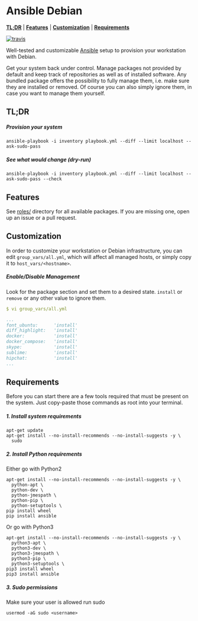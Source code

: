 # Ansible Debian

**[TL;DR](#tldr)** | **[Features](#features)** | **[Customization](#customization)** | **[Requirements](#requirements)**

[![travis](https://travis-ci.org/cytopia/ansible-debian.svg?branch=master)](https://travis-ci.org/cytopia/ansible-debian)

Well-tested and customizable [Ansible](https://www.ansible.com) setup to provision your workstation with Debian.

Get your system back under control. Manage packages not provided by default and keep track of repositories as well as of installed software. Any bundled package offers the possibility to fully manage them, i.e. make sure they are installed or removed. Of course you can also simply ignore them, in case you want to manage them yourself.

## TL;DR

##### Provision your system
```
ansible-playbook -i inventory playbook.yml --diff --limit localhost --ask-sudo-pass
```

##### See what would change (dry-run)
```
ansible-playbook -i inventory playbook.yml --diff --limit localhost --ask-sudo-pass --check
```

## Features

See [roles/](roles/) directory for all available packages. If you are missing one, open up an issue or a pull request.

## Customization

In order to customize your workstation or Debian infrastructure, you can edit `group_vars/all.yml`, which will affect all managed hosts, or simply copy it to `host_vars/<hostname>`.

##### Enable/Disable Management
Look for the package section and set them to a desired state. `install` or `remove` or any other value to ignore them.
```yml
$ vi group_vars/all.yml

...
font_ubuntu:      'install'
diff_highlight:   'install'
docker:           'install'
docker_compose:   'install'
skype:            'install'
sublime:          'install'
hipchat:          'install'
...
```

## Requirements

Before you can start there are a few tools required that must be present on the system. Just copy-paste those commands as root into your terminal.

##### 1. Install system requirements
```shell
apt-get update
apt-get install --no-install-recommends --no-install-suggests -y \
  sudo
```

##### 2. Install Python requirements

Either go with Python2
```
apt-get install --no-install-recommends --no-install-suggests -y \
  python-apt \
  python-dev \
  python-jmespath \
  python-pip \
  python-setuptools \
pip install wheel
pip install ansible
```
Or go with Python3
```
apt-get install --no-install-recommends --no-install-suggests -y \
  python3-apt \
  python3-dev \
  python3-jmespath \
  python3-pip \
  python3-setuptools \
pip3 install wheel
pip3 install ansible
```
##### 3. Sudo permissions

Make sure your user is allowed run sudo
```
usermod -aG sudo <username>
```
